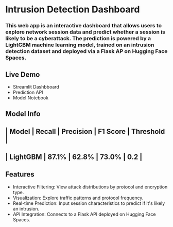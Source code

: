 # Intrusion Detection Dashboard

### This web app is an interactive dashboard that allows users to explore network session data and predict whether a session is likely to be a cyberattack. The prediction is powered by a LightGBM machine learning model, trained on an intrusion detection dataset and deployed via a Flask AP on Hugging Face Spaces.

## Live Demo

- Streamlit Dashbboard
- Prediction API
- Model Notebook

## Model Info

## | Model | Recall | Precision | F1 Score | Threshold |

## | LightGBM | 87.1% | 62.8% | 73.0% | 0.2 |

## Features

- Interactive Filtering: View attack distributions by protocol and encryption type.
- Visualization: Explore traffic patterns and protocol frequency.
- Real-time Prediction: Input session characteristics to predict if it's likely an intrusion.
- API Integration: Connects to a Flask API deployed on Hugging Face Spaces.
